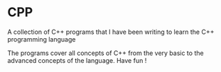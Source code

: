 # CPP
A collection of C++ programs that I have been writing to learn the C++ programming language

The programs cover all concepts of C++ from the very basic to the advanced concepts of the language.
Have fun !
